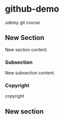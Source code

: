 # github-demo
udemy git course

## New Section
New section content.
### Subsection
New subsection content.

### Copyright
copyright

## New section

